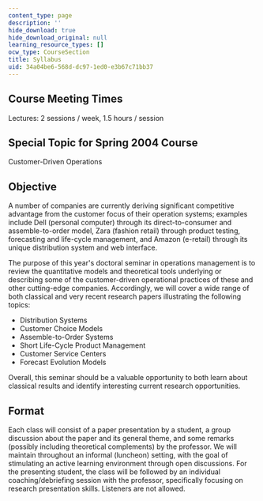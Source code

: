 ```yaml
---
content_type: page
description: ''
hide_download: true
hide_download_original: null
learning_resource_types: []
ocw_type: CourseSection
title: Syllabus
uid: 34a04be6-568d-dc97-1ed0-e3b67c71bb37
---
```


Course Meeting Times
--------------------

Lectures: 2 sessions / week, 1.5 hours / session

Special Topic for Spring 2004 Course
------------------------------------

Customer-Driven Operations

Objective
---------

A number of companies are currently deriving significant competitive advantage from the customer focus of their operation systems; examples include Dell (personal computer) through its direct-to-consumer and assemble-to-order model, Zara (fashion retail) through product testing, forecasting and life-cycle management, and Amazon (e-retail) through its unique distribution system and web interface.

The purpose of this year's doctoral seminar in operations management is to review the quantitative models and theoretical tools underlying or describing some of the customer-driven operational practices of these and other cutting-edge companies. Accordingly, we will cover a wide range of both classical and very recent research papers illustrating the following topics:

*   Distribution Systems
*   Customer Choice Models
*   Assemble-to-Order Systems
*   Short Life-Cycle Product Management
*   Customer Service Centers
*   Forecast Evolution Models

Overall, this seminar should be a valuable opportunity to both learn about classical results and identify interesting current research opportunities.

Format
------

Each class will consist of a paper presentation by a student, a group discussion about the paper and its general theme, and some remarks (possibly including theoretical complements) by the professor. We will maintain throughout an informal (luncheon) setting, with the goal of stimulating an active learning environment through open discussions. For the presenting student, the class will be followed by an individual coaching/debriefing session with the professor, specifically focusing on research presentation skills. Listeners are not allowed.